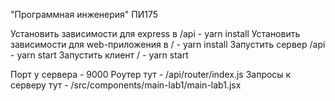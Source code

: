 "Программная инженерия" ПИ175

Установить зависимости для express в /api - yarn install
Установить зависимости для web-приложения в / - yarn install
Запустить сервер /api - yarn start
Запустить клиент / - yarn start

Порт у сервера - 9000
Роутер тут - /api/router/index.js
Запросы к серверу тут - /src/components/main-lab1/main-lab1.jsx
